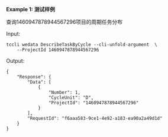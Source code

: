 **Example 1: 测试样例**

查询1460947878944567296项目的周期任务分布

Input: 

```
tccli wedata DescribeTaskByCycle --cli-unfold-argument  \
    --ProjectId 1460947878944567296
```

Output: 
```
{
    "Response": {
        "Data": [
            {
                "Number": 1,
                "CycleUnit": "D",
                "ProjectId": "1460947878944567296"
            }
        ],
        "RequestId": "f6aaa583-9ce1-4e92-a183-ea90a2a49d1d"
    }
}
```


